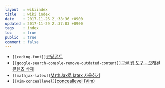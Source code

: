 ```yaml
---
layout  : wikiindex
title   : wiki index
date    : 2017-11-26 21:38:36 +0900
updated : 2017-11-29 21:37:03 +0900
tags    : index
toc     : true
public  : true
comment : false
---
```


* `[[coding-font]]`[코딩 폰트](../coding-font)
* `[[google-search-console-remove-outdated-content]]`[구글 웹 도구 - 오래된 콘텐츠 삭제](../google-search-console-remove-outdated-content)
* `[[mathjax-latex]]`[MathJax로 latex 사용하기](../mathjax-latex)
* `[[vim-conceallevel]]`[conceallevel (Vim)](../vim-conceallevel)

